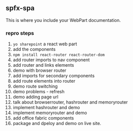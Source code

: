 ## spfx-spa

This is where you include your WebPart documentation.

### repro steps

1. `yo sharepoint` a react web part
2. add the components
3. `npm install react-router react-router-dom`
4. add router imports to nav component
5. add router and links elements
6. demo with browser router
7. add imports for secondary components
8. add route elements into router
9. demo route switching
10. demo problems - refresh
11. demo adding page url
13. talk about browserrouter, hashrouter and memoryrouter
14. implement hashrouter and demo
15. implement memoryrouter and demo
16. add office fabric components
17. package and dpeloy and demo on live site.






